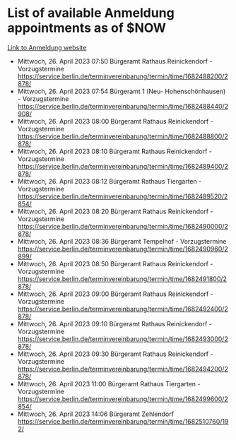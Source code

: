 # List of available Anmeldung appointments as of $NOW
[Link to Anmeldung website](https://service.berlin.de/terminvereinbarung/termin/tag.php?termin=1&anliegen[]=120686&dienstleisterlist=122210,122217,327316,122219,327312,122227,327314,122231,327346,122243,327348,122254,122252,329742,122260,329745,122262,329748,122271,327278,122273,327274,122277,327276,330436,122280,327294,122282,327290,122284,327292,122291,327270,122285,327266,122286,327264,122296,327268,150230,329760,122297,327286,122294,327284,122312,329763,122314,329775,122304,327330,122311,327334,122309,327332,317869,122281,327352,122279,329772,122283,122276,327324,122274,327326,122267,329766,122246,327318,122251,327320,122257,327322,122208,327298,122226,327300&herkunft=http%3A%2F%2Fservice.berlin.de%2Fdienstleistung%2F120686%2F)
- Mittwoch, 26. April 2023 07:50 Bürgeramt Rathaus Reinickendorf - Vorzugstermine https://service.berlin.de/terminvereinbarung/termin/time/1682488200/2878/
- Mittwoch, 26. April 2023 07:54 Bürgeramt 1 (Neu- Hohenschönhausen) - Vorzugstermine https://service.berlin.de/terminvereinbarung/termin/time/1682488440/2908/
- Mittwoch, 26. April 2023 08:00 Bürgeramt Rathaus Reinickendorf - Vorzugstermine https://service.berlin.de/terminvereinbarung/termin/time/1682488800/2878/
- Mittwoch, 26. April 2023 08:10 Bürgeramt Rathaus Reinickendorf - Vorzugstermine https://service.berlin.de/terminvereinbarung/termin/time/1682489400/2878/
- Mittwoch, 26. April 2023 08:12 Bürgeramt Rathaus Tiergarten - Vorzugstermine https://service.berlin.de/terminvereinbarung/termin/time/1682489520/2854/
- Mittwoch, 26. April 2023 08:20 Bürgeramt Rathaus Reinickendorf - Vorzugstermine https://service.berlin.de/terminvereinbarung/termin/time/1682490000/2878/
- Mittwoch, 26. April 2023 08:36 Bürgeramt Tempelhof - Vorzugstermine https://service.berlin.de/terminvereinbarung/termin/time/1682490960/2899/
- Mittwoch, 26. April 2023 08:50 Bürgeramt Rathaus Reinickendorf - Vorzugstermine https://service.berlin.de/terminvereinbarung/termin/time/1682491800/2878/
- Mittwoch, 26. April 2023 09:00 Bürgeramt Rathaus Reinickendorf - Vorzugstermine https://service.berlin.de/terminvereinbarung/termin/time/1682492400/2878/
- Mittwoch, 26. April 2023 09:10 Bürgeramt Rathaus Reinickendorf - Vorzugstermine https://service.berlin.de/terminvereinbarung/termin/time/1682493000/2878/
- Mittwoch, 26. April 2023 09:30 Bürgeramt Rathaus Reinickendorf - Vorzugstermine https://service.berlin.de/terminvereinbarung/termin/time/1682494200/2878/
- Mittwoch, 26. April 2023 11:00 Bürgeramt Rathaus Tiergarten - Vorzugstermine https://service.berlin.de/terminvereinbarung/termin/time/1682499600/2854/
- Mittwoch, 26. April 2023 14:06 Bürgeramt Zehlendorf https://service.berlin.de/terminvereinbarung/termin/time/1682510760/192/
